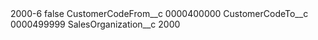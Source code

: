 <?xml version="1.0" encoding="UTF-8"?>
<CustomMetadata xmlns="http://soap.sforce.com/2006/04/metadata" xmlns:xsi="http://www.w3.org/2001/XMLSchema-instance" xmlns:xsd="http://www.w3.org/2001/XMLSchema">
    <label>2000-6</label>
    <protected>false</protected>
    <values>
        <field>CustomerCodeFrom__c</field>
        <value xsi:type="xsd:string">0000400000</value>
    </values>
    <values>
        <field>CustomerCodeTo__c</field>
        <value xsi:type="xsd:string">0000499999</value>
    </values>
    <values>
        <field>SalesOrganization__c</field>
        <value xsi:type="xsd:string">2000</value>
    </values>
</CustomMetadata>
